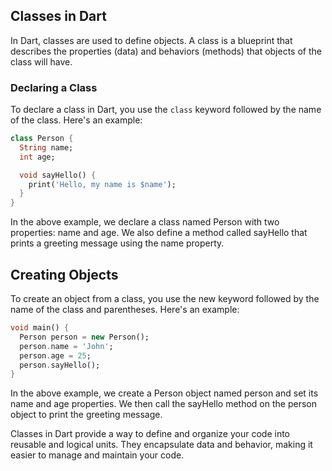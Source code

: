 ## Classes in Dart

In Dart, classes are used to define objects. A class is a blueprint that describes the properties (data) and behaviors (methods) that objects of the class will have.

### Declaring a Class

To declare a class in Dart, you use the `class` keyword followed by the name of the class. Here's an example:

```dart
class Person {
  String name;
  int age;

  void sayHello() {
    print('Hello, my name is $name');
  }
}
```
In the above example, we declare a class named Person with two properties: name and age. We also define a method called sayHello that prints a greeting message using the name property.

## Creating Objects
To create an object from a class, you use the new keyword followed by the name of the class and parentheses. Here's an example:
```dart
void main() {
  Person person = new Person();
  person.name = 'John';
  person.age = 25;
  person.sayHello();
}

```
In the above example, we create a Person object named person and set its name and age properties. We then call the sayHello method on the person object to print the greeting message.

Classes in Dart provide a way to define and organize your code into reusable and logical units. They encapsulate data and behavior, making it easier to manage and maintain your code.